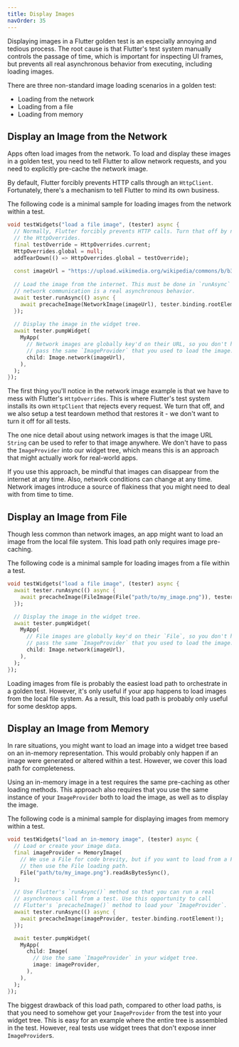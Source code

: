 ```yaml
---
title: Display Images
navOrder: 35 
---
```

Displaying images in a Flutter golden test is an especially annoying and tedious
process. The root cause is that Flutter's test system manually controls the passage
of time, which is important for inspecting UI frames, but prevents all real
asynchronous behavior from executing, including loading images.

There are three non-standard image loading scenarios in a golden test:
 * Loading from the network
 * Loading from a file
 * Loading from memory

## Display an Image from the Network
Apps often load images from the network. To load and display these images in a
golden test, you need to tell Flutter to allow network requests, and you need to
explicitly pre-cache the network image.

By default, Flutter forcibly prevents HTTP calls through an `HttpClient`. Fortunately, 
there's a mechanism to tell Flutter to mind its own business.

The following code is a minimal sample for loading images from the network within
a test.

```dart
void testWidgets("load a file image", (tester) async {
  // Normally, Flutter forcibly prevents HTTP calls. Turn that off by null'ing out
  // the HttpOverrides.
  final testOverride = HttpOverrides.current;
  HttpOverrides.global = null;
  addTearDown(() => HttpOverrides.global = testOverride);
  
  const imageUrl = "https://upload.wikimedia.org/wikipedia/commons/b/b3/Vista_Satelital_de_Nohyaxch%C3%A9_y_Edzn%C3%A1%2C_Campeche.png";
  
  // Load the image from the internet. This must be done in `runAsync` because
  // network communication is a real asynchronous behavior.
  await tester.runAsync(() async {
    await precacheImage(NetworkImage(imageUrl), tester.binding.rootElement!);
  });
  
  // Display the image in the widget tree.
  await tester.pumpWidget(
    MyApp(
      // Network images are globally key'd on their URL, so you don't have to
      // pass the same `ImageProvider` that you used to load the image.
      child: Image.network(imageUrl),
    ),
  );
});
```

The first thing you'll notice in the network image example is that we have to mess
with Flutter's `HttpOverrides`. This is where Flutter's test system installs its
own `HttpClient` that rejects every request. We turn that off, and we also setup
a test teardown method that restores it - we don't want to turn it off for all tests.

The one nice detail about using network images is that the image URL `String` can
be used to refer to that image anywhere. We don't have to pass the `ImageProvider`
into our widget tree, which means this is an approach that might actually work for
real-world apps.

If you use this approach, be mindful that images can disappear from the internet at any
time. Also, network conditions can change at any time. Network images introduce a
source of flakiness that you might need to deal with from time to time.

## Display an Image from File
Though less common than network images, an app might want to load an image from
the local file system. This load path only requires image pre-caching.

The following code is a minimal sample for loading images from a file within a test.

```dart
void testWidgets("load a file image", (tester) async {
  await tester.runAsync(() async {
    await precacheImage(FileImage(File("path/to/my_image.png")), tester.binding.rootElement!);
  });

  // Display the image in the widget tree.
  await tester.pumpWidget(
    MyApp(
      // File images are globally key'd on their `File`, so you don't have to
      // pass the same `ImageProvider` that you used to load the image.
      child: Image.network(imageUrl),
    ),
  );
});
```

Loading images from file is probably the easiest load path to orchestrate in a
golden test. However, it's only useful if your app happens to load images from
the local file system. As a result, this load path is probably only useful for 
some desktop apps.

## Display an Image from Memory
In rare situations, you might want to load an image into a widget tree based on
an in-memory representation. This would probably only happen if an image were
generated or altered within a test. However, we cover this load path for completeness.

Using an in-memory image in a test requires the same pre-caching as other loading
methods. This approach also requires that you use the same instance of your `ImageProvider`
both to load the image, as well as to display the image.

The following code is a minimal sample for displaying images from memory within a test.

```dart
void testWidgets("load an in-memory image", (tester) async {
  // Load or create your image data.
  final imageProvider = MemoryImage(
    // We use a File for code brevity, but if you want to load from a File
    // then use the File loading path.
    File("path/to/my_image.png").readAsBytesSync(),
  );

  // Use Flutter's `runAsync()` method so that you can run a real
  // asynchronous call from a test. Use this opportunity to call
  // Flutter's `precacheImage()` method to load your `ImageProvider`.
  await tester.runAsync(() async {
    await precacheImage(imageProvider, tester.binding.rootElement!);
  });

  await tester.pumpWidget(
    MyApp(
      child: Image(
        // Use the same `ImageProvider` in your widget tree.
        image: imageProvider,
      ),
    ),
  );
});
```

The biggest drawback of this load path, compared to other load paths, is that
you need to somehow get your `ImageProvider` from the test into your widget tree.
This is easy for an example where the entire tree is assembled in the test. However,
real tests use widget trees that don't expose inner `ImageProvider`s.

